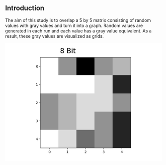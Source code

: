 <h2><b>Introduction</b> </h2>
<p>
The aim of this study is to overlap a 5 by 5 matrix consisting of random values with gray values and turn it into a graph. Random values are generated in each run and each value has a gray value equivalent. As a result, these gray values are visualized as grids.

</p>
<center>
<img src="https://raw.githubusercontent.com/ByZet/Image_Processing/main/Figure_1.png">
 </center>
